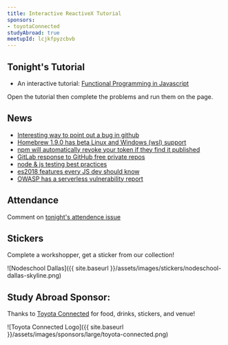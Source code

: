 ```yaml
---
title: Interactive ReactiveX Tutorial
sponsors:
- toyotaConnected
studyAbroad: true
meetupId: lcjkfpyzcbvb
---
```


## Tonight's Tutorial

- An interactive tutorial: [Functional Programming in Javascript](http://jhusain.github.io/learnrx/)

Open the tutorial then complete the problems and run them on the page.

## News
- [Interesting way to point out a bug in github](https://github.com/torvalds/linux/commit/b4061a10fc29010a610ff2b5b20160d7335e69bf)
- [Homebrew 1.9.0 has beta Linux and Windows (wsl) support](https://brew.sh/2019/01/09/homebrew-1.9.0/)
- [npm will automatically revoke your token if they find it published](https://blog.npmjs.org/post/182015409750/automated-token-revocation-for-when-you)
- [GitLab response to GitHub free private repos](https://about.gitlab.com/2019/01/07/github-offering-free-private-repos-for-up-to-three-collaborators/)
- [node & js testing best practices](https://medium.com/@me_37286/yoni-goldberg-javascript-nodejs-testing-best-practices-2b98924c9347)
- [es2018 features every JS dev should know](https://css-tricks.com/new-es2018-features-every-javascript-developer-should-know/)
- [OWASP has a serverless vulnerability report](https://www.owasp.org/index.php/OWASP_Serverless_Top_10_Project#tab=Main)

## Attendance

Comment on [tonight's attendence issue](https://github.com/codescooldallas/codescooldallas.github.io/issues/8)

## Stickers

Complete a workshopper, get a sticker from our collection!

![Nodeschool Dallas]({{ site.baseurl }}/assets/images/stickers/nodeschool-dallas-skyline.png)

## Study Abroad Sponsor:

Thanks to [Toyota Connected](http://www.toyotaconnected.com/) for food, drinks, stickers, and venue!

![Toyota Connected Logo]({{ site.baseurl }}/assets/images/sponsors/large/toyota-connected.png)
